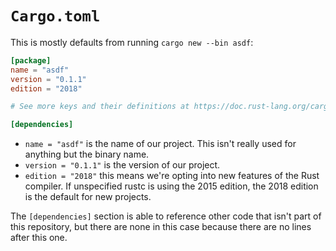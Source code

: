 # `Cargo.toml`

This is mostly defaults from running `cargo new --bin asdf`:

```toml
[package]
name = "asdf"
version = "0.1.1"
edition = "2018"

# See more keys and their definitions at https://doc.rust-lang.org/cargo/reference/manifest.html

[dependencies]
```

- `name = "asdf"` is the name of our project. This isn't really used for
  anything but the binary name.
- `version = "0.1.1"` is the version of our project.
- `edition = "2018"` this means we're opting into new features of the Rust
  compiler. If unspecified rustc is using the 2015 edition, the 2018 edition is
  the default for new projects.

The `[dependencies]` section is able to reference other code that isn't part of
this repository, but there are none in this case because there are no lines
after this one.
